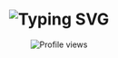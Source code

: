 <h1 align="center">
  <img src="https://readme-typing-svg.demolab.com?font=Fira+Code&weight=500&pause=1000&color=c2ff00&center=true&vCenter=true&width=435&lines=Hi%2C+I+am+Mansi+Chitmalwar+%F0%9F%91%8B;Software+Test+Engineer" alt="Typing SVG" />
</h1>
<p align="center">
  <img src="https://komarev.com/ghpvc/?username=mansi2506&style=flat-square&color=green" alt="Profile views" />
</p>

